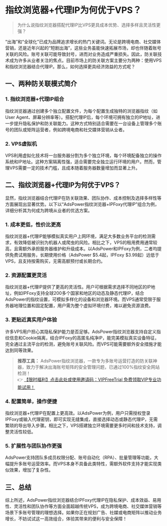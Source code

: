# 指纹浏览器+代理IP为何优于VPS？

> 为什么说指纹浏览器搭配代理IP比VPS更具成本优势、选择多样且灵活性更强？

“出海”和“全球化”已成为品牌追求增长的热门关键词。无论是跨境电商、社交媒体营销，还是近年兴起的“短剧出海”，这些业务虽能快速拓展市场，却也伴随着账号关联的风险。账号关联可能导致封号，进而对业务造成严重损失。因此，防关联技术成为许多从业者关注的焦点。目前市场上的防关联方案主要分为两种：使用VPS和指纹浏览器结合代理IP。那么，如何选择更具经济效益的方式呢？

## 一、两种防关联模式简介

### 1. 指纹浏览器+代理IP组合

指纹浏览器通过创建多个独立配置文件，为每个配置生成独特的浏览器指纹（如User Agent、屏幕分辨率等）。搭配代理IP后，每个环境可拥有独立的IP地址，进一步提升隐私保护和防关联能力。这种方式特别适合需要在一台设备上管理多个账号的团队或矩阵运营者，例如跨境电商和社交媒体营销从业者。

### 2. VPS虚拟机

VPS利用虚拟化技术将一台服务器分割为多个独立环境，每个环境配备独立的操作系统和IP地址。这种方案隔离性强，适合需要完全独立运行环境的用户。然而，管理VPS需要一定的技术门槛，且成本随着服务器数量增加而显著上升。

## 二、指纹浏览器+代理IP为何优于VPS？

显然，指纹浏览器结合代理IP在防关联效果、团队协作、成本控制及选择多样性等方面展现出显著优势。以下以“AdsPower指纹浏览器+IPFoxy代理IP”组合为例，详细分析其为何成为跨境从业者的优选方案。

### 1. 成本更低，性价比更高

指纹浏览器+代理IP能够模拟真实用户上网环境，满足大多数业务平台的检测需求，有效降低被识别为机器人或爬虫的风险。相比之下，VPS的租用费用通常较高，且需额外承担服务器维护和升级成本。以AdsPower和IPFoxy为例，二者均提供免费试用服务，长期使用价格（AdsPower $5.4起，IPFoxy $3.99起）远低于VPS，且支持按需购买，无需高额预付或长期合约。

### 2. 资源配置更灵活

指纹浏览器+代理IP提供了更高的灵活性。用户可根据需求选择不同地区的IP地址，例如IPFoxy支持全球200多个国家和地区的动态及静态代理IP，结合AdsPower的指纹设置，可模拟多样化的设备和浏览器环境。而VPS通常受限于服务器地理位置和固定配置，用户需为整个虚拟环境付费，难以避免资源浪费。

### 3. 更贴近真实用户体验

许多VPS用户担心其隐私保护能力是否足够。AdsPower指纹浏览器支持自定义指纹信息和Cookie隔离，结合IPFoxy的高匿名纯净IP，能完美模拟真实设备特征，完全通过主流平台的检测，避免账号关联风险。而VPS可能需要额外安全措施才能达到同等效果。

> **推荐工具：** AdsPower指纹浏览器，一款专为多账号运营打造的防关联神器，致力于解决出海账号矩阵的安全管理问题，已通过100%指纹安全网站检测！  
> 👉 [【限时福利】点击此处或使用邀请码：VIPFreeTrial 免费领取VIP专业功能试用！](https://bit.ly/adspower_free)

### 4. 配置简单，操作便捷

指纹浏览器+代理IP在配置上更高效。以AdsPower为例，用户只需授权登录IPFoxy或输入代理密钥，即可实现无缝集成，直接选择动态或静态代理IP，无需繁琐的导出导入步骤。相比之下，VPS搭建独立环境需要更多时间和技术支持，调整灵活性较低。

### 5. 扩展性与团队协作更强

AdsPower支持团队多成员权限分配、账号自动化（RPA）、批量管理等功能，大幅提升多账号运营效率。而VPS本身不具备此类特性，需额外软件支持才能实现类似效果，增加了复杂性。

## 三、总结

综上所述，AdsPower指纹浏览器结合IPFoxy代理IP在隐私保护、成本效益、易用性、灵活性和团队协作等方面全面超越传统VPS，成为跨境电商、社交媒体营销等场景下多账号管理的理想选择。如果你正在规划广告、社媒或电商矩阵以推动业务增长，不妨试试这一高效组合，体验其带来的便利与安全保障！